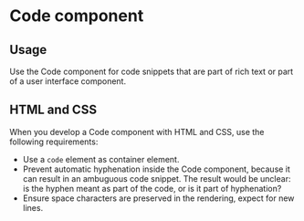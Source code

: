 # Code component

## Usage

Use the Code component for code snippets that are part of rich text or part of a user interface component.

## HTML and CSS

When you develop a Code component with HTML and CSS, use the following requirements:

- Use a `code` element as container element.
- Prevent automatic hyphenation inside the Code component, because it can result in an ambuguous code snippet. The result would be unclear: is the hyphen meant as part of the code, or is it part of hyphenation?
- Ensure space characters are preserved in the rendering, expect for new lines.
